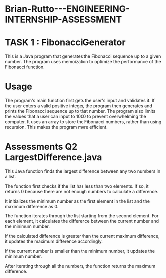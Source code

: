 # Brian-Rutto---ENGINEERING-INTERNSHIP-ASSESSMENT

# TASK 1 : FibonacciGenerator

This is a Java program that generates the Fibonacci sequence up to a given number. The program uses memoization to optimize the performance of the Fibonacci function.

# Usage
The program's main function first gets the user's input and validates it. If the user enters a valid positive integer, the program then generates and prints the Fibonacci sequence up to that number.
The program also limits the values that a user can input to 1000 to prevent overwhelming the computer.
It uses an array to store the Fibonacci numbers, rather than using recursion. This makes the program more efficient.

# Assessments Q2 LargestDifference.java
This Java function finds the largest difference between any two numbers in a list.

The function first checks if the list has less than two elements. If so, it returns 0 because there are not enough numbers to calculate a difference.

It initializes the minimum number as the first element in the list and the maximum difference as 0.

The function iterates through the list starting from the second element. For each element, it calculates the difference between the current number and the minimum number.

If the calculated difference is greater than the current maximum difference, it updates the maximum difference accordingly.

If the current number is smaller than the minimum number, it updates the minimum number.

After iterating through all the numbers, the function returns the maximum difference.

#
